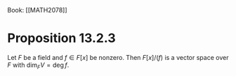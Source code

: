 Book: [[MATH2078]]
# Proposition 13.2.3
Let $F$ be a field and $f\in F[x]$ be nonzero.
Then $F[x]/(f)$ is a vector space over $F$ with $\dim_{F} V=\deg f$.